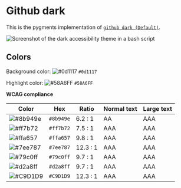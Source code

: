 # Github dark

This is the pygments implementation of [`github dark (Default)`](https://github.com/primer/github-vscode-theme).

![Screenshot of the dark accessibility theme in a bash script](./images/github-light.png)

## Colors

Background color: ![#0d1117](https://via.placeholder.com/20/0d1117/0d1117.png) `#0d1117`

Highlight color: ![#58A6FF](https://via.placeholder.com/20/58A6FF/58A6FF.png) `#58A6FF`

**WCAG compliance**

| Color | Hex | Ratio | Normal text | Large text |
| ----- | --- | ----- | ----------- | ---------- |
| ![#8b949e](https://via.placeholder.com/20/8b949e/8b949e.png) | `#8b949e` | 6.2 : 1 | AA | AAA |
| ![#ff7b72](https://via.placeholder.com/20/ff7b72/ff7b72.png) | `#ff7b72` | 7.5 : 1 | AAA | AAA |
| ![#ffa657](https://via.placeholder.com/20/ffa657/ffa657.png) | `#ffa657` | 9.8 : 1 | AAA | AAA |
| ![#7ee787](https://via.placeholder.com/20/7ee787/7ee787.png) | `#7ee787` | 12.3 : 1 | AAA | AAA |
| ![#79c0ff](https://via.placeholder.com/20/79c0ff/79c0ff.png) | `#79c0ff` | 9.7 : 1 | AAA | AAA |
| ![#d2a8ff](https://via.placeholder.com/20/d2a8ff/d2a8ff.png) | `#d2a8ff` | 9.7 : 1 | AAA | AAA |
| ![#C9D1D9](https://via.placeholder.com/20/C9D1D9/C9D1D9.png) | `#C9D1D9` | 12.3 : 1 | AAA | AAA |
